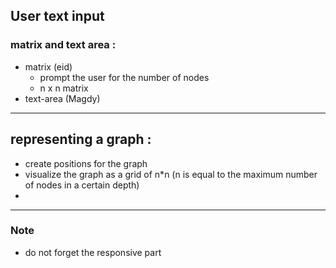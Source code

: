 ## User text input

### matrix and text area :
- matrix (eid)
    - prompt the user for the number of nodes   
    - n x n matrix 
- text-area (Magdy)

-----
## representing a graph :

- create positions for the graph
- visualize the graph as a grid of n*n (n is equal to the maximum number of nodes in a certain depth)
- 

------------

### Note
- do not forget the responsive part